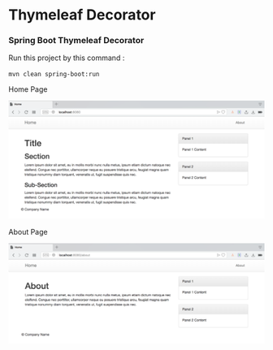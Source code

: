 # Thymeleaf Decorator

### Spring Boot Thymeleaf Decorator

Run this project by this command :

`mvn clean spring-boot:run`


Home Page

![Home Page](img/home.png "Home Page")

About Page

![About Page](img/about.png "About Page")